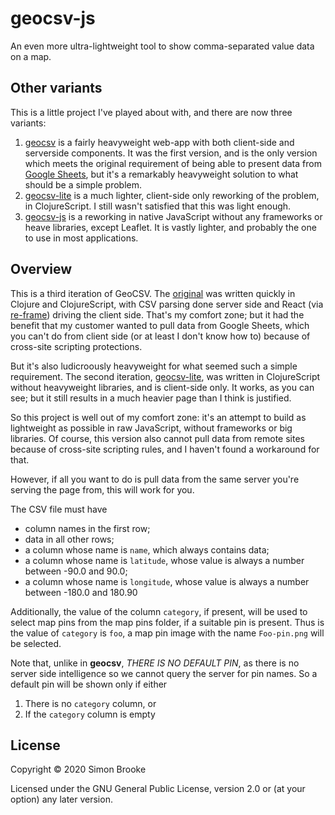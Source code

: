 # geocsv-js

An even more ultra-lightweight tool to show comma-separated value data on a map.

## Other variants

This is a little project I've played about with, and there are now three variants:

1. [geocsv](https://github.com/simon-brooke/geocsv) is a fairly heavyweight web-app with both client-side and serverside components. It was the first version, and is the only version which meets the original requirement of being able to present data from [Google Sheets](https://www.google.co.uk/sheets/about/), but it's a remarkably heavyweight solution to what should be a simple problem.
2. [geocsv-lite](https://github.com/simon-brooke/geocsv-lite) is a much lighter, client-side only reworking of the problem, in ClojureScript. I still wasn't satisfied that this was light enough.
3. [geocsv-js](https://github.com/simon-brooke/geocsv-js) is a reworking in native JavaScript without any frameworks or heave libraries, except Leaflet. It is vastly lighter, and probably the one to use in most applications.

## Overview

This is a third iteration of GeoCSV. The [original](https://github.com/simon-brooke/geocsv) was written quickly in Clojure and ClojureScript, with CSV parsing done server side and React (via [re-frame](https://github.com/day8/re-frame)) driving the client side. That's my comfort zone; but it had the benefit that my customer wanted to pull data from Google Sheets, which you can't do from client side (or at least I don't know how to) because of cross-site scripting protections.

But it's also ludicroously heavyweight for what seemed such a simple requirement. The second iteration, [geocsv-lite](https://simon-brooke.github.io/geocsv-lite/), was written in ClojureScript without heavyweight libraries, and is client-side only. It works, as you can see; but it still results in a much heavier page than I think is justified.

So this project is well out of my comfort zone: it's an attempt to build as lightweight as possible in raw JavaScript, without frameworks or big libraries. Of course, this version also cannot pull data from remote sites because of cross-site scripting rules, and I haven't found a workaround for that.

However, if all you want to do is pull data from the same server you're serving the page from, this will work for you.

The CSV file must have

* column names in the first row;
* data in all other rows;
* a column whose name is `name`, which always contains data;
* a column whose name is `latitude`, whose value is always a number between -90.0 and 90.0;
* a column whose name is `longitude`, whose value is always a number between -180.0 and 180.90

Additionally, the value of the column `category`, if present, will be used to select map pins from the map pins folder, if a suitable pin is present. Thus is the value of `category` is `foo`, a map pin image with the name `Foo-pin.png` will be selected.

Note that, unlike in **geocsv**, *THERE IS NO DEFAULT PIN*, as there is no server side intelligence so we cannot query the server for pin names. So a default pin will be shown only if either

1. There is no `category` column, or
2. If the `category` column is empty

## License

Copyright © 2020 Simon Brooke

Licensed under the GNU General Public License, version 2.0 or (at your option) any later version.
